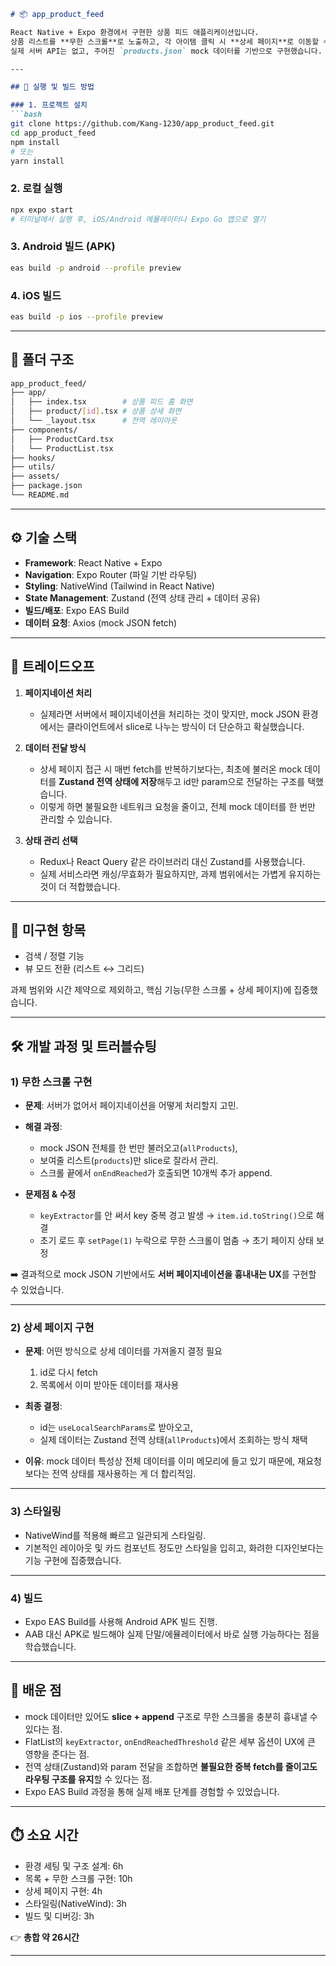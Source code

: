 

````markdown
# 📦 app_product_feed

React Native + Expo 환경에서 구현한 상품 피드 애플리케이션입니다.  
상품 리스트를 **무한 스크롤**로 노출하고, 각 아이템 클릭 시 **상세 페이지**로 이동할 수 있습니다.  
실제 서버 API는 없고, 주어진 `products.json` mock 데이터를 기반으로 구현했습니다.

---

## 🚀 실행 및 빌드 방법

### 1. 프로젝트 설치
```bash
git clone https://github.com/Kang-1230/app_product_feed.git
cd app_product_feed
npm install
# 또는
yarn install
````

### 2. 로컬 실행

```bash
npx expo start
# 터미널에서 실행 후, iOS/Android 에뮬레이터나 Expo Go 앱으로 열기
```

### 3. Android 빌드 (APK)

```bash
eas build -p android --profile preview
```

### 4. iOS 빌드

```bash
eas build -p ios --profile preview
```

---

## 📂 폴더 구조

```bash
app_product_feed/
├── app/                 
│   ├── index.tsx        # 상품 피드 홈 화면
│   ├── product/[id].tsx # 상품 상세 화면
│   └── _layout.tsx      # 전역 레이아웃
├── components/          
│   ├── ProductCard.tsx
│   └── ProductList.tsx
├── hooks/               
├── utils/               
├── assets/              
├── package.json
└── README.md
```

---

## ⚙️ 기술 스택

* **Framework**: React Native + Expo
* **Navigation**: Expo Router (파일 기반 라우팅)
* **Styling**: NativeWind (Tailwind in React Native)
* **State Management**: Zustand (전역 상태 관리 + 데이터 공유)
* **빌드/배포**: Expo EAS Build
* **데이터 요청**: Axios (mock JSON fetch)

---

## 🔀 트레이드오프

1. **페이지네이션 처리**

   * 실제라면 서버에서 페이지네이션을 처리하는 것이 맞지만, mock JSON 환경에서는 클라이언트에서 slice로 나누는 방식이 더 단순하고 확실했습니다.

2. **데이터 전달 방식**

   * 상세 페이지 접근 시 매번 fetch를 반복하기보다는, 최초에 불러온 mock 데이터를 **Zustand 전역 상태에 저장**해두고 id만 param으로 전달하는 구조를 택했습니다.
   * 이렇게 하면 불필요한 네트워크 요청을 줄이고, 전체 mock 데이터를 한 번만 관리할 수 있습니다.

3. **상태 관리 선택**

   * Redux나 React Query 같은 라이브러리 대신 Zustand를 사용했습니다.
   * 실제 서비스라면 캐싱/무효화가 필요하지만, 과제 범위에서는 가볍게 유지하는 것이 더 적합했습니다.

---

## 🚧 미구현 항목

* 검색 / 정렬 기능
* 뷰 모드 전환 (리스트 ↔ 그리드)

과제 범위와 시간 제약으로 제외하고, 핵심 기능(무한 스크롤 + 상세 페이지)에 집중했습니다.

---

## 🛠️ 개발 과정 및 트러블슈팅

### 1) 무한 스크롤 구현

* **문제**: 서버가 없어서 페이지네이션을 어떻게 처리할지 고민.
* **해결 과정**:

  * mock JSON 전체를 한 번만 불러오고(`allProducts`),
  * 보여줄 리스트(`products`)만 slice로 잘라서 관리.
  * 스크롤 끝에서 `onEndReached`가 호출되면 10개씩 추가 append.
* **문제점 & 수정**

  * `keyExtractor`를 안 써서 key 중복 경고 발생 → `item.id.toString()`으로 해결
  * 초기 로드 후 `setPage(1)` 누락으로 무한 스크롤이 멈춤 → 초기 페이지 상태 보정

➡️ 결과적으로 mock JSON 기반에서도 **서버 페이지네이션을 흉내내는 UX**를 구현할 수 있었습니다.

---

### 2) 상세 페이지 구현

* **문제**: 어떤 방식으로 상세 데이터를 가져올지 결정 필요

  1. id로 다시 fetch
  2. 목록에서 이미 받아둔 데이터를 재사용
* **최종 결정**:

  * id는 `useLocalSearchParams`로 받아오고,
  * 실제 데이터는 Zustand 전역 상태(`allProducts`)에서 조회하는 방식 채택
* **이유**: mock 데이터 특성상 전체 데이터를 이미 메모리에 들고 있기 때문에, 재요청보다는 전역 상태를 재사용하는 게 더 합리적임.

---

### 3) 스타일링

* NativeWind를 적용해 빠르고 일관되게 스타일링.
* 기본적인 레이아웃 및 카드 컴포넌트 정도만 스타일을 입히고, 화려한 디자인보다는 기능 구현에 집중했습니다.

---

### 4) 빌드

* Expo EAS Build를 사용해 Android APK 빌드 진행.
* AAB 대신 APK로 빌드해야 실제 단말/에뮬레이터에서 바로 실행 가능하다는 점을 학습했습니다.

---

## 🤔 배운 점

* mock 데이터만 있어도 **slice + append** 구조로 무한 스크롤을 충분히 흉내낼 수 있다는 점.
* FlatList의 `keyExtractor`, `onEndReachedThreshold` 같은 세부 옵션이 UX에 큰 영향을 준다는 점.
* 전역 상태(Zustand)와 param 전달을 조합하면 **불필요한 중복 fetch를 줄이고도 라우팅 구조를 유지**할 수 있다는 점.
* Expo EAS Build 과정을 통해 실제 배포 단계를 경험할 수 있었습니다.

---

## ⏱️ 소요 시간

* 환경 세팅 및 구조 설계: 6h
* 목록 + 무한 스크롤 구현: 10h
* 상세 페이지 구현: 4h
* 스타일링(NativeWind): 3h
* 빌드 및 디버깅: 3h

👉 **총합 약 26시간**

---

```
